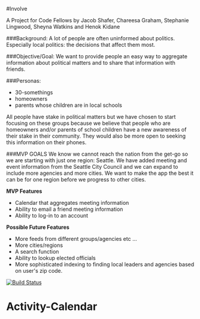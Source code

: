 #Involve

A Project for Code Fellows by Jacob Shafer, Chareesa Graham, Stephanie Lingwood, Sheyna Watkins and Henok Kidane

###Background:
A lot of people are often uninformed about politics. Especially local politics: the decisions that affect them most.

###Objective/Goal:
We want to provide people an easy way to aggregate information about political matters and to share that information with friends.

###Personas:
* 30-somethings
* homeowners
* parents whose children are in local schools

All people have stake in political matters but we have chosen to start focusing on these groups because we believe that people who are homeowners and/or parents of school children have a new awareness of their stake in their community. They would also be more open to seeking this information on their phones.

###MVP GOALS
We know we cannot reach the nation from the get-go so we are starting with just one region: Seattle. We have added meeting and event information from the Seattle City Council and we can expand to include more agencies and more cities. We want to make the app the best it can be for one region before we progress to other cities.

**MVP Features**
* Calendar that aggregates meeting information
* Ability to email a friend meeting information
* Ability to log-in to an account

**Possible Future Features**
* More feeds from different groups/agencies etc ...
* More cities/regions
* A search function
* Ability to lookup elected officials
* More sophisticated indexing to finding local leaders and agencies based on user's zip code.

[![Build Status](https://travis-ci.org/Involve-Seattle/Activity-Calendar.svg?branch=dev)](https://travis-ci.org/Involve-Seattle/Activity-Calendar)

Activity-Calendar
=================

